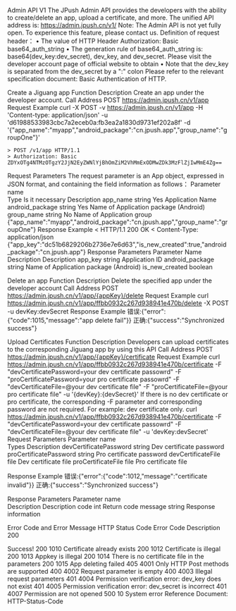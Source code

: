 Admin API V1
The JPush Admin API provides the developers with the ability to create/delete an app, upload a certificate, and more.
The unified API address is: https://admin.jpush.cn/v1/ 
Note: The Admin API is not yet fully open. To experience this feature, please contact us.
Definition of request header：
    • The value of HTTP Header Authorization: Basic base64_auth_string
    • The generation rule of base64_auth_string is: base64(dev_key:dev_secret), dev_key, and dev_secret. Please visit the developer account page of official website to obtain
    • Note that the dev_key is separated from the dev_secret by a ":" colon
Please refer to the relevant specification document: Basic Authentication of HTTP.

Create a Jiguang app
Function Description
Create an app under the developer account.
Call Address
POST https://admin.jpush.cn/v1/app
Request Example
    curl  -X POST -v https://admin.jpush.cn/v1/app
          -H 'Content-type: application/json'
          -u 'd61988533983cbc7a2eceb0a:fb3ea2a1830d9731ef202a8f'
          -d '{"app_name":"myapp","android_package":"cn.jpush.app","group_name":"groupOne"}'

    > POST /v1/app HTTP/1.1
    > Authorization: Basic ZDYxOTg4NTMzOTgzY2JjN2EyZWNlYjBhOmZiM2VhMmExODMwZDk3MzFlZjIwMmE4Zg==
Request Parameters
The request parameter is an App object, expressed in JSON format, and containing the field information as follows：
Parameter name  
Type
Is it necessary
Description
app_name
string
Yes
Application Name
android_package
string
Yes
Name of Application package (Android)
group_name
string
No
Name of Application group 
    {"app_name":"myapp","android_package":"cn.jpush.app","group_name":"groupOne"}
Response Example
    < HTTP/1.1 200 OK
    < Content-Type: application/json
    {"app_key":"dc51b6829206b2736e7e6d63","is_new_created":true,"android_package":"cn.jpush.app"}
Response Parameters
Parameter Name  
Description
Description
app_key
string
Application ID
android_package
string
Name of Application package (Android)
is_new_created
boolean


Delete an app
Function Description
Delete the specified app under the developer account
Call Address
POST https://admin.jpush.cn/v1/app/{appKey}/delete
Request Example
    curl https://admin.jpush.cn/v1/app/ffbb0932c267d938941e470b/delete
         -X POST
         -u devKey:devSecret
Response Example
    错误:{"error":{"code":1015,"message":"app delete fail"}}
    正确:{"success":"Synchronized success"}

Upload Certificates
Function Description
Developers can upload certificates to the corresponding Jiguang app by using this API
Call Address
POST https://admin.jpush.cn/v1/app/{appKey}/certificate
Request Example
    curl https://admin.jpush.cn/v1/app/ffbb0932c267d938941e470b/certificate
         -F "devCertificatePassword=your dev certificate passowrd"
         -F "proCertificatePassword=your pro certificate passowrd"
         -F "devCertificateFile=@your dev certificate file"
         -F "proCertificateFile=@your pro certificate file"
         -u '{devKey}:{devSecret}'
If there is no dev certificate or pro certificate, the corresponding -F parameter and corresponding password are not required. For example: dev certificate only.
    curl https://admin.jpush.cn/v1/app/ffbb0932c267d938941e470b/certificate
         -F "devCertificatePassword=your dev certificate passowrd"
         -F "devCertificateFile=@your dev certificate file"
         -u 'devKey:devSecret'
Request Parameters
Parameter name  
Types
Description
devCertificatePassword
string
Dev certificate password
proCertificatePassword
string
Pro certificate password
devCertificateFile
file
Dev certificate file
proCertificateFile
file
Pro certificate file

Response Example
    错误:{"error":{"code":1012,"message":"certificate invalid"}}
    正确:{"success":"Synchronized success"}

Response Parameters
Parameter name  
Description
Description
code
int
Return code
message
string
Response information

Error Code and Error Message
HTTP Status Code
Error Code
Description
200

Success!
200
1010
Certificate already exists
200
1012
Certificate is illegal
200
1013
Appkey is illegal
200
1014
There is no certificate file in the parameters
200
1015
App deleting failed
405
4001
Only HTTP Post methods are supported
400
4002
Request parameter is empty
400
4003
Illegal request parameters
401
4004
Permission verification error: dev_key does not exist
401
4005
Permission verification error: dev_secret is incorrect
401
4007
Permission are not opened
500
10
System error
Reference Document: HTTP-Status-Code
